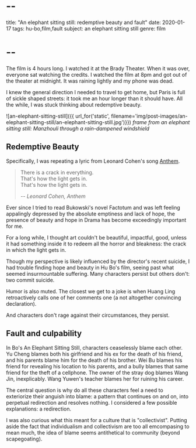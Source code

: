 # --
title: "An elephant sitting still: redemptive beauty and fault"
date: 2020-01-17
tags: hu-bo,film,fault
subject: an elephant sitting still
genre: film
# --

The film is 4 hours long. I watched it at the Brady Theater. When it was over, everyone sat watching the credits. I watched the film at 8pm and got out of the theater at midnight. It was raining lightly and my phone was dead.

I knew the general direction I needed to travel to get home, but Paris is full of sickle shaped streets: it took me an hour longer than it should have. All the while, I was stuck thinking about redemptive beauty.

![an-elephant-sitting-still]({{ url_for('static', filename='img/post-images/an-elephant-sitting-still/an-elephant-sitting-still.jpg')}})
*frame from an elephant sitting still: Manzhouli through a rain-dampened windshield*

## Redemptive Beauty

Specifically, I was repeating a lyric from Leonard Cohen's song [Anthem](https://open.spotify.com/track/7aAE5KL20Uycf3dswsaHjp?si=rosh5vBKQOaNVAMgghYuNQ).

> There is a crack in everything.  
> That's how the light gets in.  
> That's how the light gets in.  
>
> <cite>-- Leonard Cohen, Anthem</cite>

Ever since I tried to read Bukowski's novel Factotum and was left feeling appalingly depressed by the absolute emptiness and lack of hope, the presence of beauty and hope in Drama has become exceedingly important for me.

For a long while, I thought art couldn't be beautiful, impactful, good, unless it had something inside it to redeem all the horror and bleakness: the crack in which the light gets in.

Though my perspective is likely influenced by the director's recent suicide, I had trouble finding hope and beauty in Hu Bo's film, seeing past what seemed insurmountable suffering. Many characters persist but others don't: two commit suicide.

Humor is also muted. The closest we get to a joke is when Huang Ling retroactively calls one of her comments one (a not altogether convincing declaration).

And characters don't rage against their circumstances, they persist.

## Fault and culpability

In Bo's An Elephant Sitting Still, characters ceaselessly blame each other. Yu Cheng blames both his girlfriend and his ex for the death of his friend, and his parents blame him for the death of his brother. Wei Bu blames his friend for revealing his location to his parents, and a bully blames that same friend for the theft of a cellphone. The owner of the stray dog blames Wang Jin, inexplicably. Wang Yuwen's teacher blames her for ruining his career.

The central question is why do all these characters feel a need to exteriorize their anguish into blame: a pattern that continues on and on, into perpetual redirection and resolves nothing. I considered a few possible explanations: a redirection.

I was also curious what this meant for a culture that is "collectivist". Putting aside the fact that individualism and collectivism are too all emcompasing to mean much, the idea of blame seems antithetical to community (beyond scapegoating).
